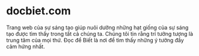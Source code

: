 # docbiet.com
Trang web của sự sáng tạo giúp nuôi dưỡng những hạt giống của sự sáng tạo được tìm thấy trong tất cả chúng ta. Chúng tôi tin rằng trí tưởng tượng là trung tâm của mọi thứ. Đọc để Biết là nơi để tìm thấy những ý tưởng đầy cảm hứng nhất.
